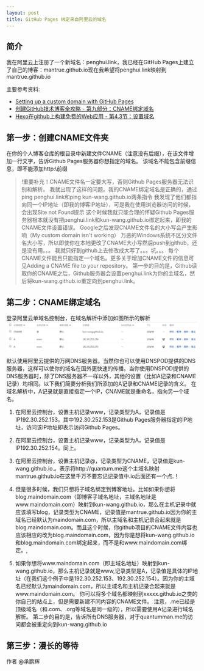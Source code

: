 ```yaml
---
layout: post
title: GitHub Pages 绑定来自阿里云的域名
---
```

## 简介
我在阿里云上注册了一个新域名：penghui.link，我已经在GitHub Pages上建立了自己的博客：mantrue.github.io现在我希望将penghui.link映射到mantrue.github.io

主要参考资料:

* <a href="https://help.github.com/articles/setting-up-a-custom-domain-with-github-pages/">Setting up a custom domain with GitHub Pages</a>
* <a href="http://blog.csdn.net/renfufei/article/details/37725057">创建GitHub技术博客全攻略 - 第九部分：CNAME绑定域名</a>
* <a href="http://blog.fens.me/hexo-blog-github/">Hexo在github上构建免费的Web应用 - 第4.3节：设置域名</a>

## 第一步：创建CNAME文件夹
在你的个人博客仓库的根目录中新建文件CNAME（注意没有后缀），在该文件增加一行文字，告诉Github Pages服务器你想指定的域名。
该域名不能包含前缀信息，即不能添加http:\\前缀

> !重要补充！CNAME文件名一定要大写，否则Github Pages服务器无法识别和解析。
我就出现了这样的问题。我的CNAME绑定域名是正确的，通过ping penghui.link和ping kun-wang.github.io两条指令
我发现了他们都指向同一个IP地址（即我的博客IP地址），可是我在使用浏览器访问的时候，会出现Site not Found提示
这个时候我就只能合理的怀疑Github Pages服务器根本就没有把penghui.link和kun-wang.github.io绑定起来，即我的CNAME文件设置错误。
Google之后发现CNAME文件名的大小写会产生影响（My custom domain isn't working）
万恶的Windows系统不区分文件名大小写，所以即使你在本地更改了CNAME大小写然后push到github，还是没有用。。。
我就只好到github上去修改成大写了。。。坑。。。
每个CNAME文件能且只能指定一个域名。更多关于增加CNAME文件的信息可见Adding a CNAME file to your repository。
第一步的目的是，Github读取你的CNAME之后，Github服务器会设置penghui.link为你的主域名，然后将kun-wang.github.io重定向到penghui.link。

## 第二步：CNAME绑定域名
登录阿里云单域名控制台，在域名解析中添加如图所示的解析
<img src='/assets/images/github.png'>

默认使用阿里云提供的万网DNS服务器。当然你也可以使用DNSPOD提供的DNS服务器，这样可以使你的域名在国外更快速的传播。当你使用DNSPOD提供的DNS服务器时，除了DNS服务器不一样以外，其他的设置（比如A记录和CNAME记录）均相同。以下我们简要分析我们所添加的A记录和CNAME记录的含义。
在域名解析中，A记录就是直接指定一个IP，CNAME就是重命名，指向另一个域名。

1. 在阿里云控制台，设置主机记录www，记录类型为A，记录值是IP192.30.252.153。其中192.30.252.153是Github Pages服务器指定的IP地址，访问该IP地址即表示访问Github Pages。

2. 在阿里云控制台，设置主机记录www，记录类型为A，记录值是IP192.30.252.154。同上。

3. 在阿里云控制台，设置主机记录@，记录类型为CNAME，记录值是kun-wang.github.io.。表示将http://quantum.me这个主域名映射mantrue.github.io在这里千万不要忘记记录值中.io后面还有一个点.！

4. 但是很多时候，我们只想将子域名绑定到博客地址。比如如果你想将blog.maindomain.com（即博客子域名地址，主域名地址是www.maindomain.com）映射到kun-wang.github.io，那么在主机记录中就应该填写blog，记录类型为CNAME，记录值是mantrue.github.io因为你的主域名已经默认为maindomain.com，所以主域名和主机记录合起来就是blog.maindomain.com。而且这个时候，你github项目的CNAME文件内容也应该相应的改为blog.maindomain.com，因为你是想将kun-wang.github.io和blog.maindomain.com绑定起来，而不是和www.maindomain.com绑定。,

5. 如果你想将www.maindomain.com（即主域名地址）映射到kun-wang.github.io，那么主机记录就是www,记录类型是A，记录值是具体的IP地址（在我们这个例子中是192.30.252.153、192.30.252.154）。因为你的主域名已经默认为maindomain.com，所以主域名和主机记录合起来就是www.maindomain.com。
你可以将多个域名都映射到xxxxx.github.io之类的你自己的站点上，但是需要新建不同内容的CNAME文件。
注意，.me已经是顶级域名（和.com、.org等域名是同一级的），所以需要使用A记录进行域名解析。
第二步的目的是，告诉所有DNS服务器，对于quantumman.me的访问都会被重定向到kun-wang.github.io

## 第三步：漫长的等待

作者
@承鹏辉 


